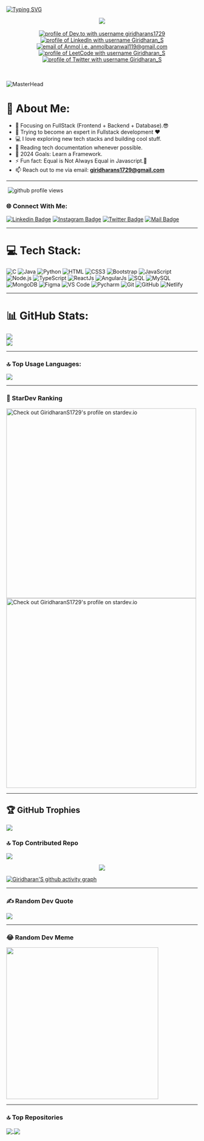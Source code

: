 [![Typing SVG](https://readme-typing-svg.demolab.com?font=Fira+Code&pause=1000&color=F75311&random=false&width=700&lines=Welcome+to+my+GitHub+Profile;I+am+a+passionate+Full-Stack+Developer+from+India)](https://git.io/typing-svg)

<div align="center">
  <img src="https://api.visitorbadge.io/api/visitors?path=https%3A%2F%2Fgithub.com%2FGiridharanS1729%2FGiridharanS1729%2F&countColor=%23263759" />
  <br><br>
  <a href="https://dev.to/giridharans1729"><img src="https://img.shields.io/badge/dev.to-d5d5d5?style=for-the-badge&logo=devdotto&logoColor=0A0209" alt="profile of Dev.to with username giridharans1729" /></a>
  <a href="https://www.linkedin.com/in/giridharans1729/"><img src="https://img.shields.io/badge/LinkedIn-d5d5d5?style=for-the-badge&logo=linkedin&logoColor=0A0209" alt="profile of LinkedIn with username Giridharan_S" /></a>
  <a href="mailto:giridharans1729@gmail.com"><img src="https://img.shields.io/badge/Gmail-d5d5d5?style=for-the-badge&logo=gmail&logoColor=0A0209" alt="email of Anmol i.e.   anmolbaranwal119@gmail.com" /></a>
  <a href="https://leetcode.com/u/GiridharanS1729/"><img src="https://img.shields.io/badge/Leetcode-d5d5d5?style=for-the-badge&logo=leetcode&logoColor=0A0209" alt="profile of LeetCode with username Giridharan_S" ></a>
  <a href="https://twitter.com/giridharans1729"><img src="https://img.shields.io/badge/Twitter-d5d5d5?style=for-the-badge&logo=x&logoColor=0A0209" alt="profile of Twitter with username Giridharan_S" ></a><br><br>


</div>
<br>

![MasterHead](https://www.wingstechsolutions.com/wp-content/uploads/2022/03/full-stack-development.gif)
<!-- ![](https://komarev.com/ghpvc/?username=GiridharanS1729&color=red) -->

# 💫 About Me:

- 🔭 Focusing on FullStack (Frontend + Backend + Database).😎
- 🌱 Trying to become an expert in Fullstack development ❤
- 💻 I love exploring new tech stacks and building cool stuff.
- 📰 Reading tech documentation whenever possible.
- 🥅 2024 Goals: Learn a Framework.
- ⚡ Fun fact: Equal is Not Always Equal in Javascript.🤣
- 📫 Reach out to me via email: **giridharans1729@gmail.com**
---
<p align="center" style='margin: 16px 4px 8px; display: flex; gap: 2rem;'>
    <!--img src="https://user-badge.committers.top/india/GiridharanS1729.svg" alt="github top commits rank" /-->
    <img src="https://komarev.com/ghpvc/?username=GiridharanS1729&label=Profile%20views&color=0e75b6&style=flat" alt="github profile views" />
</p>

### 🌐 Connect With Me:

[![Linkedin Badge](https://img.shields.io/badge/LinkedIn-0077B5?style=for-the-badge&logo=linkedin&logoColor=white)](https://www.linkedin.com/in/giridharans1729/)
[![Instagram Badge](https://img.shields.io/badge/Instagram-E4405F?style=for-the-badge&logo=instagram&logoColor=white)](https://instagram.com/mr_unique.1729)
[![Twitter Badge](https://img.shields.io/badge/Twitter-1DA1F2?style=for-the-badge&logo=twitter&logoColor=white)](https://twitter.com/GiridharanS1729)
[![Mail Badge](https://img.shields.io/badge/Gmail-D14836?style=for-the-badge&logo=gmail&logoColor=white)](mailto:giridharans1729@gmail.com)

---

# 💻 Tech Stack:

![C](https://img.shields.io/badge/C-00C7B7?style=flat-square&logo=c&logoColor=black)
![Java](https://img.shields.io/badge/java-E34F26?style=flat-square&logo=java&logoColor=black)
![Python](https://img.shields.io/badge/Python-F7DF1E?style=flat-square&logo=python&logoColor=white)
![HTML](https://img.shields.io/badge/HTML5-E34F26?style=flat-square&logo=html5&logoColor=white)
![CSS3](https://img.shields.io/badge/CSS3-1572B6?style=flat-square&logo=css3&logoColor=white)
![Bootstrap](https://img.shields.io/badge/Bootstrap-563D7C?style=flat-square&logo=bootstrap&logoColor=white)
![JavaScript](https://img.shields.io/badge/JavaScript-E34F26?style=flat-square&logo=javascript&logoColor=black)
![Node.js](https://img.shields.io/badge/Node.js-43853D?style=flat-square&logo=node.js&logoColor=white)
![TypeScript](https://img.shields.io/badge/TypeScript-00C7B7?style=flat-square&logo=typescript&logoColor=white)
![ReactJs](https://img.shields.io/badge/React.js-0081CB?style=flat-square&logo=react&logoColor=61DAFB)
![AngularJs](https://img.shields.io/badge/Angular.js-0081CB?style=flat-square&logo=react&logoColor=DA61FB)
![SQL](https://img.shields.io/badge/SQL-005C84?style=flat-square&logo=sql&logoColor=white)
![MySQL](https://img.shields.io/badge/MySQL-00C7B7?style=flat-square&logo=mysql&logoColor=white)
![MongoDB](https://img.shields.io/badge/MongoDB-F7F7F7?style=flat-square&logo=mongodb&logoColor=49A248)
![Figma](https://img.shields.io/badge/Figma-f7f7f7?style=flastic&logo=Figma&logoColor=F24E1E)
![VS Code](https://img.shields.io/badge/VisualStudio-2C2B30?style=flastic&logo=VisualStudioCode&logoColor=007ACC)
![Pycharm](https://img.shields.io/badge/Pycharm-005C84?style=flastic&logo=pycharm&logoColor=007ACC)
![Git](https://img.shields.io/badge/Git-2C2B30?style=flastic&logo=git&logoColor=007ACC)
![GitHub](https://img.shields.io/badge/GitHub-2C2B30?style=flastic&logo=github&logoColor=F07ACC)
![Netlify](https://img.shields.io/badge/Netlify-00C7B7?style=flat-square&logo=netlify&logoColor=white)

---

# 📊 GitHub Stats:

![](https://github-readme-stats.vercel.app/api?username=GiridharanS1729&theme=highcontrast&hide_border=false&include_all_commits=true&count_private=false)<br/>
![](https://github-readme-streak-stats.herokuapp.com/?user=GiridharanS1729&theme=highcontrast&hide_border=false)<br/>

---

### 🔝 Top Usage Languages:
![](https://github-readme-stats.vercel.app/api/top-langs/?username=GiridharanS1729&theme=highcontrast&hide_border=false&include_all_commits=true&count_private=true&layout=compact&langs_count=10)


---

### 🌟 StarDev Ranking

<a href="https://stardev.io/developers/GiridharanS1729">
<img alt="Check out GiridharanS1729's profile on stardev.io" width="500" src="https://stardev.io/developers/GiridharanS1729/badge/languages/locality.svg" />
<img alt="Check out GiridharanS1729's profile on stardev.io" width="500" src="https://stardev.io/developers/GiridharanS1729/badge/languages/country.svg" />
</a>

---
## 🏆 GitHub Trophies
![](https://github-profile-trophy.vercel.app/?username=GiridharanS1729&theme=radical&no-frame=false&no-bg=true&margin-w=5)

### 🔝 Top Contributed Repo
![](https://github-contributor-stats.vercel.app/api?username=GiridharanS1729&limit=5&theme=radical&combine_all_yearly_contributions=true)

<p align="center">
<a href="https://github.com/GiridharanS1729"><span>
<img align="center" src="https://github-profile-summary-cards.vercel.app/api/cards/profile-details?username=GiridharanS1729&theme=dracula" />
</span></a> </p>

[![Giridharan'S github activity graph](https://github-readme-activity-graph.vercel.app/graph?username=GiridharanS1729&bg_color=312b2e&color=54f2cb&line=f218e3&point=38f702&area=true&hide_border=true)](https://github.com/GiridharanS1729/github-readme-activity-graph)

---
### ✍️ Random Dev Quote
![](https://quotes-github-readme.vercel.app/api?type=horizontal&theme=radical)

---
### 😂 Random Dev Meme
<img src='https://memer-new.vercel.app/' style="height: 400px;"/>

---

### 🔝 Top Repositories

<a href="https://github.com/GiridharanS1729/flutter-portfolio">
  <img align="center" src="https://github-readme-stats.vercel.app/api/pin/?username=GiridharanS1729&repo=flutter-portfolio&theme=algolia" />
</a>

<a href="https://github.com/GiridharanS1729/Visitor_Management_System">
  <img align="center" src="https://github-readme-stats.vercel.app/api/pin/?username=GiridharanS1729&repo=Visitor_Management_System&theme=algolia" />
</a>
